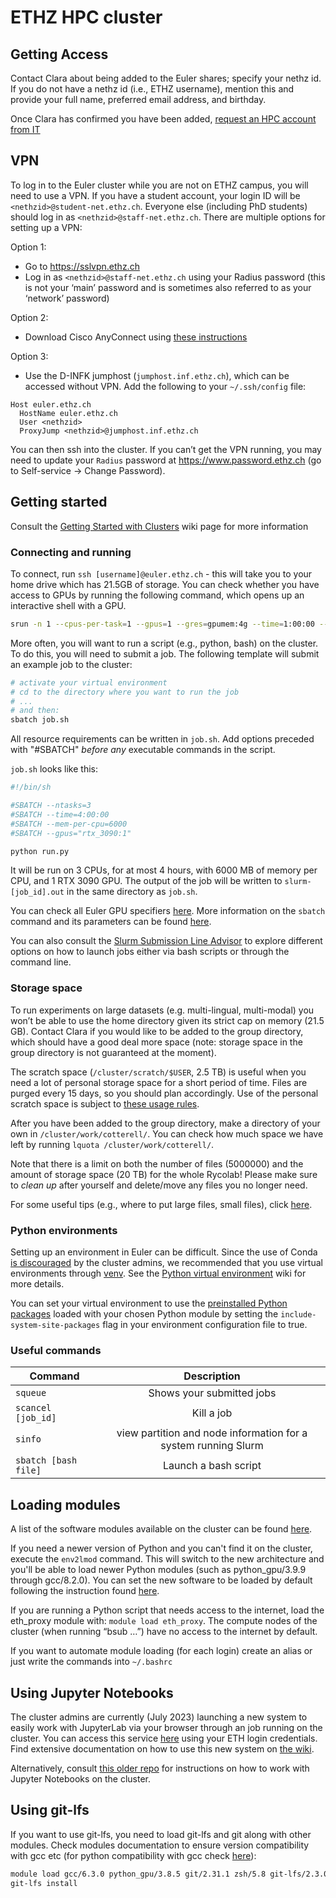 # ETHZ HPC cluster

<!-- old google doc link: https://docs.google.com/document/d/1wxGzJOOx807epac_vLYOhUOTiQBCtj29WkwK-Sy50rA/edit -->

## Getting Access
Contact Clara about being added to the Euler shares; specify your nethz id. If you do not have a nethz id (i.e., ETHZ username), mention this and provide your full name, preferred email address, and birthday.

Once Clara has confirmed you have been added, [request an HPC account from IT](https://scicomp.ethz.ch/wiki/New_account_request_process_for_HPC_clusters)  


## VPN
To log in to the Euler cluster while you are not on ETHZ campus, you will need to use a VPN. If you have a student account, your login ID will be `<nethzid>@student-net.ethz.ch`. Everyone else (including PhD students) should log in as `<nethzid>@staff-net.ethz.ch`. There are multiple options for setting up a VPN:

Option 1:
- Go to https://sslvpn.ethz.ch
- Log in as `<nethzid>@staff-net.ethz.ch` using your Radius password (this is not your ‘main’ password and is sometimes also referred to as your ‘network’ password)

Option 2:
- Download Cisco AnyConnect using [these instructions](https://unlimited.ethz.ch/display/itkb/VPN)

Option 3:
- Use the D-INFK jumphost (`jumphost.inf.ethz.ch`), which can be accessed without VPN.
Add the following to your `~/.ssh/config` file:
```
Host euler.ethz.ch
  HostName euler.ethz.ch
  User <nethzid>
  ProxyJump <nethzid>@jumphost.inf.ethz.ch
```

You can then ssh into the cluster. If you can’t get the VPN running, you may need to update your `Radius` password at https://www.password.ethz.ch (go to Self-service -> Change Password). 


## Getting started
Consult the [Getting Started with Clusters](https://scicomp.ethz.ch/wiki/Getting_started_with_clusters) wiki page for more information

### Connecting and running
To connect, run ```ssh [username]@euler.ethz.ch``` - this will take you to your home drive which has 21.5GB of storage. You can check whether you have access to GPUs by running the following command, which opens up an interactive shell with a GPU.
```bash
srun -n 1 --cpus-per-task=1 --gpus=1 --gres=gpumem:4g --time=1:00:00 --mem-per-cpu=4092 --pty bash -i
```

More often, you will want to run a script (e.g., python, bash) on the cluster. To do this, you will need to submit a job. The following template will submit an example job to the cluster:
```bash
# activate your virtual environment
# cd to the directory where you want to run the job
# ...
# and then:
sbatch job.sh
```

All resource requirements can be written in `job.sh`. 
Add options preceded with "#SBATCH" *before any* executable commands in the script. 

`job.sh` looks like this:
```bash
#!/bin/sh

#SBATCH --ntasks=3
#SBATCH --time=4:00:00
#SBATCH --mem-per-cpu=6000
#SBATCH --gpus="rtx_3090:1"

python run.py
```
It will be run on 3 CPUs, for at most 4 hours, with 6000 MB of memory per CPU, and 1 RTX 3090 GPU.
The output of the job will be written to `slurm-[job_id].out` in the same directory as `job.sh`.

You can check all Euler GPU specifiers [here](https://scicomp.ethz.ch/wiki/GPU_job_submission_with_SLURM).
More information on the `sbatch` command and its parameters can be found [here](https://slurm.schedmd.com/sbatch.html).

You can also consult the [Slurm Submission Line Advisor](https://scicomp.ethz.ch/public/lsla/index2.html) to explore different options on how to launch jobs either via bash scripts or through the command line.


### Storage space
To run experiments on large datasets (e.g. multi-lingual, multi-modal) you won’t be able to use the home directory given its strict cap on memory (21.5 GB). Contact Clara if you would like to be added to the group directory, which should have a good deal more space (note: storage space in the group directory is not guaranteed at the moment).

The scratch space (`/cluster/scratch/$USER`, 2.5 TB) is useful when you need a lot of personal storage space for a short period of time. Files are purged every 15 days, so you should plan accordingly. Use of the personal scratch space is subject to [these usage rules](https://scicomp.ethz.ch/wiki/Personal_scratch_usage_rules).

After you have been added to the group directory, make a directory of your own in `/cluster/work/cotterell/`. 
You can check how much space we have left by running `lquota /cluster/work/cotterell/`.

Note that there is a limit on both the number of files (5000000) and the amount of storage space (20 TB) for the whole Rycolab! Please make sure to *clean up* after yourself and delete/move any files you no longer need.

For some useful tips (e.g., where to put large files, small files), click [here](https://scicomp.ethz.ch/wiki/Storage_systems). 


### Python environments
Setting up an environment in Euler can be difficult. Since the use of Conda [is discouraged](https://scicomp.ethz.ch/wiki/Conda#Reasons_to_not_use_conda_on_an_HPC_file_system) by the cluster admins, we recommended that you use virtual environments through [venv](https://docs.python.org/3/library/venv.html). See the [Python virtual environment](https://scicomp.ethz.ch/wiki/Python_virtual_environment) wiki for more details. 

You can set your virtual environment to use the [preinstalled Python packages](https://scicomp.ethz.ch/wiki/Python_on_Euler) loaded with your chosen Python module by setting the `include-system-site-packages` flag in your environment configuration file to true.

### Useful commands

| Command              |                          Description                           |
| -------------------- | :------------------------------------------------------------: |
| ``squeue``           |                   Shows your submitted jobs                    |
| ``scancel [job_id]`` |                           Kill a job                           |
| ``sinfo``            | view partition and node information for a system running Slurm |
| ``sbatch [bash file]``           |                   Launch a bash script                  |



## Loading modules

A list of the software modules available on the cluster can be found [here](https://scicomp.ethz.ch/wiki/Euler_applications_and_libraries).

If you need a newer version of Python and you can't find it on the cluster, execute the `env2lmod` command. This will switch to the new architecture and you'll be able to load newer Python modules (such as python_gpu/3.9.9 through gcc/8.2.0). You can set the new software to be loaded by default following the instruction found [here](https://scicomp.ethz.ch/wiki/New_SPACK_software_stack_on_Euler#Setting_a_permanent_default_for_the_software_stack).

If you are running a Python script that needs access to the internet, load the eth_proxy module with: `module load eth_proxy`. The compute nodes of the cluster (when running “bsub …”) have no access to the internet by default. 

If you want to automate module loading (for each login) create an alias or just write the commands into `~/.bashrc`

## Using Jupyter Notebooks

The cluster admins are currently (July 2023) launching a new system to easily work with JupyterLab via your browser through an job running on the cluster. You can access this service [here](https://jupyter.euler.hpc.ethz.ch) using your ETH login credentials. Find extensive documentation on how to use this new system on [the wiki](https://scicomp.ethz.ch/wiki/JupyterHub).

Alternatively, consult [this older repo](https://gitlab.ethz.ch/sfux/Jupyter-on-Euler-or-Leonhard-Open) for instructions on how to work with Jupyter Notebooks on the cluster.

## Using git-lfs
If you want to use git-lfs, you need to load git-lfs and git along with other modules. Check modules documentation to ensure version compatibility with gcc etc (for python compatibility with gcc check [here](https://scicomp.ethz.ch/wiki/Python_on_Euler)):
```bash
module load gcc/6.3.0 python_gpu/3.8.5 git/2.31.1 zsh/5.8 git-lfs/2.3.0
git-lfs install
```
<!-- ## Checking which resources are available

    scontrol show nodes < node_name>

Then, check AllocTRES, CfgTRES -->



